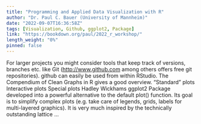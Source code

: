 ```yaml
---
title: "Programming and Applied Data Visualization with R"
author: "Dr. Paul C. Bauer (University of Mannheim)"
date: "2022-09-07T16:36:58Z"
tags: [Visualization, Github, ggplot2, Package]
link: "https://bookdown.org/paul/2022_r_workshop/"
length_weight: "0%"
pinned: false
---
```


For larger projects you might consider tools that keep track of versions, branches etc. like Git (http://www.github.com among others offers free git repositories). github can easily be used from within RStudio. The Compendium of Clean Graphs in R gives a good overview. “Standard” plots Interactive plots Special plots Hadley Wickhams ggplot2 Package developed into a powerful alternative to the default plot() function. Its goal is to simplify complex plots (e.g. take care of legends, grids, labels for multi-layered graphics). It is very much inspired by the technically outstanding lattice ...
